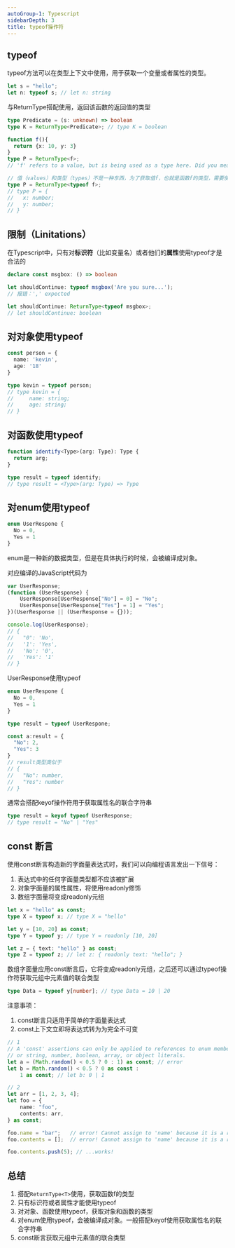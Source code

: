 ```yaml
---
autoGroup-1: Typescript
sidebarDepth: 3
title: typeof操作符 
---
```


## typeof 
typeof方法可以在类型上下文中使用，用于获取一个变量或者属性的类型。
```typescript
let s = "hello";
let n: typeof s; // let n: string
```
与ReturnType<T>搭配使用，返回该函数的返回值的类型
```typescript
type Predicate = (s: unknown) => boolean
type K = ReturnType<Predicate>; // type K = boolean

function f(){
  return {x: 10, y: 3}
}
type P = ReturnType<f>;
// 'f' refers to a value, but is being used as a type here. Did you mean 'typeof f'?

// 值（values）和类型（types）不是一种东西，为了获取值f，也就是函数f的类型，需要使用typeof
type P = ReturnType<typeof f>;
// type P = {
//   x: number;
//   y: number;
// }
```

## 限制（Linitations）
在Typescript中，只有对**标识符**（比如变量名）或者他们的**属性**使用typeof才是合法的
```typescript
declare const msgbox: () => boolean

let shouldContinue: typeof msgbox('Are you sure...');
// 报错：',' expected

let shouldContinue: ReturnType<typeof msgbox>; 
// let shouldContinue: boolean
```

## 对对象使用typeof
```typescript
const person = {
  name: 'kevin',
  age: '18'
}

type kevin = typeof person;
// type kevin = {
//     name: string;
//     age: string;
// }
```

## 对函数使用typeof
```typescript
function identify<Type>(arg: Type): Type {
  return arg;
}

type result = typeof identify;
// type result = <Type>(arg: Type) => Type
```

## 对enum使用typeof
```typescript
enum UserRespone {
  No = 0,
  Yes = 1
}
```
enum是一种新的数据类型，但是在具体执行的时候，会被编译成对象。

对应编译的JavaScript代码为
```typescript
var UserResponse;
(function (UserResponse) {
    UserResponse[UserResponse["No"] = 0] = "No";
    UserResponse[UserResponse["Yes"] = 1] = "Yes";
})(UserResponse || (UserResponse = {}));

console.log(UserResponse);
// {
//   "0": 'No',
//   '1': 'Yes',
//   'No': '0',
//   'Yes': '1'
// }
```
UserResponse使用typeof 
```typescript
enum UserRespone {
  No = 0,
  Yes = 1
}

type result = typeof UserRespone;

const a:result = {
  "No": 2,
  "Yes": 3
}
// result类型类似于
// {
//   "No": number,
//   "Yes": number
// }
```
通常会搭配keyof操作符用于获取属性名的联合字符串
```typescript
type result = keyof typeof UserResponse;
// type result = "No" | "Yes"
```

## const 断言
使用const断言构造新的字面量表达式时，我们可以向编程语言发出一下信号：
1. 表达式中的任何字面量类型都不应该被扩展
2. 对象字面量的属性属性，将使用readonly修饰
3. 数组字面量将变成readonly元组

```typescript
let x = "hello" as const;
type X = typeof x; // type X = "hello"

let y = [10, 20] as const;
type Y = typeof y; // type Y = readonly [10, 20]

let z = { text: "hello" } as const;
type Z = typeof z; // let z: { readonly text: "hello"; }
```
数组字面量应用const断言后，它将变成readonly元组，之后还可以通过typeof操作符获取元组中元素值的联合类型
```typescript
type Data = typeof y[number]; // type Data = 10 | 20
```

注意事项：
1. const断言只适用于简单的字面量表达式
2. const上下文立即将表达式转为为完全不可变
```typescript
// 1
// A 'const' assertions can only be applied to references to enum members, 
// or string, number, boolean, array, or object literals.
let a = (Math.random() < 0.5 ? 0 : 1) as const; // error
let b = Math.random() < 0.5 ? 0 as const :
    1 as const; // let b: 0 | 1

// 2
let arr = [1, 2, 3, 4];
let foo = {
    name: "foo",
    contents: arr,
} as const;

foo.name = "bar";   // error! Cannot assign to 'name' because it is a read-only property
foo.contents = [];  // error! Cannot assign to 'name' because it is a read-only property

foo.contents.push(5); // ...works!
```

## 总结
1. 搭配`ReturnType<T>`使用，获取函数f的类型
2. 只有标识符或者属性才能使用typeof
3. 对对象、函数使用typeof，获取对象和函数的类型
4. 对enum使用typeof，会被编译成对象。一般搭配keyof使用获取属性名的联合字符串
5. const断言获取元组中元素值的联合类型